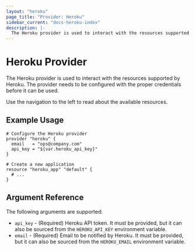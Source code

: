 ```yaml
---
layout: "heroku"
page_title: "Provider: Heroku"
sidebar_current: "docs-heroku-index"
description: |-
  The Heroku provider is used to interact with the resources supported by Heroku. The provider needs to be configured with the proper credentials before it can be used.
---
```


# Heroku Provider

The Heroku provider is used to interact with the
resources supported by Heroku. The provider needs to be configured
with the proper credentials before it can be used.

Use the navigation to the left to read about the available resources.

## Example Usage

```hcl
# Configure the Heroku provider
provider "heroku" {
  email   = "ops@company.com"
  api_key = "${var.heroku_api_key}"
}

# Create a new application
resource "heroku_app" "default" {
  # ...
}
```

## Argument Reference

The following arguments are supported:

* `api_key` - (Required) Heroku API token. It must be provided, but it can also
  be sourced from the `HEROKU_API_KEY` environment variable.
* `email` - (Required) Email to be notified by Heroku. It must be provided, but
  it can also be sourced from the `HEROKU_EMAIL` environment variable.

